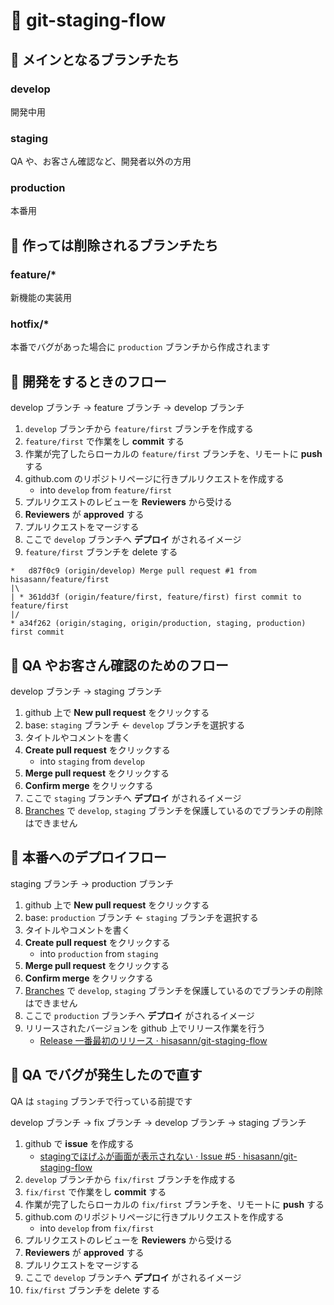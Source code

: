 # 🥭 git-staging-flow

## 🍗 メインとなるブランチたち

### develop

開発中用

### staging

QA や、お客さん確認など、開発者以外の方用

### production

本番用

## 🍜 作っては削除されるブランチたち

### feature/*

新機能の実装用

### hotfix/*

本番でバグがあった場合に `production` ブランチから作成されます

## 🥘 開発をするときのフロー

develop ブランチ -> feature ブランチ -> develop ブランチ

1. `develop` ブランチから `feature/first` ブランチを作成する
1. `feature/first` で作業をし **commit** する
1. 作業が完了したらローカルの `feature/first` ブランチを、リモートに **push** する
1. github.com のリポジトリページに行きプルリクエストを作成する
    * into `develop` from `feature/first`
1. プルリクエストのレビューを **Reviewers** から受ける
1. **Reviewers** が **approved** する
1. プルリクエストをマージする
1. ここで `develop` ブランチへ **デプロイ** がされるイメージ
1. `feature/first` ブランチを delete する

```
*   d87f0c9 (origin/develop) Merge pull request #1 from hisasann/feature/first
|\
| * 361dd3f (origin/feature/first, feature/first) first commit to feature/first
|/
* a34f262 (origin/staging, origin/production, staging, production) first commit
```

## 🥧 QA やお客さん確認のためのフロー

develop ブランチ -> staging ブランチ

1. github 上で **New pull request** をクリックする
1. base: `staging` ブランチ <- `develop` ブランチを選択する
1. タイトルやコメントを書く
1. **Create pull request** をクリックする
    * into `staging` from `develop`
1. **Merge pull request** をクリックする
1. **Confirm merge** をクリックする
1. ここで `staging` ブランチへ **デプロイ** がされるイメージ
1. [Branches](https://github.com/hisasann/git-staging-flow/settings/branches) で `develop`, `staging` ブランチを保護しているのでブランチの削除はできません

## 🍝 本番へのデプロイフロー

staging ブランチ -> production ブランチ

1. github 上で **New pull request** をクリックする
1. base: `production` ブランチ <- `staging` ブランチを選択する
1. タイトルやコメントを書く
1. **Create pull request** をクリックする
    * into `production` from `staging`
1. **Merge pull request** をクリックする
1. **Confirm merge** をクリックする
1. [Branches](https://github.com/hisasann/git-staging-flow/settings/branches) で `develop`, `staging` ブランチを保護しているのでブランチの削除はできません
1. ここで `production` ブランチへ **デプロイ** がされるイメージ
1. リリースされたバージョンを github 上でリリース作業を行う
    * [Release 一番最初のリリース · hisasann/git-staging-flow](https://github.com/hisasann/git-staging-flow/releases/tag/v0.0.1)

## 🍫 QA でバグが発生したので直す

QA は `staging` ブランチで行っている前提です

develop ブランチ -> fix ブランチ -> develop ブランチ -> staging ブランチ

1. github で **issue** を作成する
    * [stagingでほげふが画面が表示されない · Issue #5 · hisasann/git-staging-flow](https://github.com/hisasann/git-staging-flow/issues/5)
1. `develop` ブランチから `fix/first` ブランチを作成する
1. `fix/first` で作業をし **commit** する
1. 作業が完了したらローカルの `fix/first` ブランチを、リモートに **push** する
1. github.com のリポジトリページに行きプルリクエストを作成する
    * into `develop` from `fix/first`
1. プルリクエストのレビューを **Reviewers** から受ける
1. **Reviewers** が **approved** する
1. プルリクエストをマージする
1. ここで `develop` ブランチへ **デプロイ** がされるイメージ
1. `fix/first` ブランチを delete する
